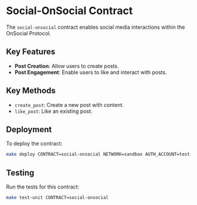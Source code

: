# Social-OnSocial Contract

The `social-onsocial` contract enables social media interactions within the OnSocial Protocol.

## Key Features

- **Post Creation**: Allow users to create posts.
- **Post Engagement**: Enable users to like and interact with posts.

## Key Methods

- `create_post`: Create a new post with content.
- `like_post`: Like an existing post.

## Deployment

To deploy the contract:

```bash
make deploy CONTRACT=social-onsocial NETWORK=sandbox AUTH_ACCOUNT=test.near
```

## Testing

Run the tests for this contract:

```bash
make test-unit CONTRACT=social-onsocial
```